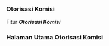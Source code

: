 ### Otorisasi Komisi

Fitur <b>_Otorisasi Komisi_</b>

### Halaman Utama Otorisasi Komisi

<!--
Halaman ini akan menampilkan daftar Transaksi Komisi beserta informasi detailnya: <br>

- <b>Nama</b>: Informasi mengenai akun terkait yang melakukan Transaksi Komisi
- <b>Invoice</b>: Kode unik invoice transaksi komisi dan waktu transaksi dilakukan
- <b>Saldo Komisi</b>: Informasi mengenai saldo komisi yang dimiliki
- <b>Komisi</b>: Informasi mengenai saldo komisi yang akan ditransfer
- <b>Ongkir</b>: Informasi ongkos kirim transfer yang dilakukan
- <b>Keterangan</b>: Deskripsi mengenai transaksi komisi yang terjadi
- <b>Status</b>: Informasi apakah proses transaksi komisi telah berhasil atau gagal
- <b>Proses I</b>: Proses validasi yang dilakukan oleh Staff sebelum akhirnya divalidasi oleh Manager. Terdapat informasi Staff yang melakukan proses tersebut
- <b>Proses II</b>: Proses validasi yang dilakukan oleh Manager sebelum akhirnya pihak finance melakukan transfer ke nomor rekening seller.
- <b>Action</b>: Aksi yang dapat dilakukan oleh office pada transaksi komisi

![image](transaksi-komisi.png) -->
